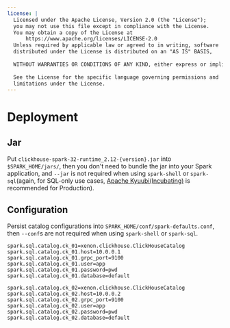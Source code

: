 ```yaml
---
license: |
  Licensed under the Apache License, Version 2.0 (the "License");
  you may not use this file except in compliance with the License.
  You may obtain a copy of the License at
      https://www.apache.org/licenses/LICENSE-2.0
  Unless required by applicable law or agreed to in writing, software
  distributed under the License is distributed on an "AS IS" BASIS,
  
  WITHOUT WARRANTIES OR CONDITIONS OF ANY KIND, either express or implied.
  
  See the License for the specific language governing permissions and
  limitations under the License.
---
```


Deployment
===

## Jar

Put `clickhouse-spark-32-runtime_2.12-{version}.jar` into `$SPARK_HOME/jars/`, then you don't need to bundle the jar
into your Spark application, and `--jar` is not required when using `spark-shell` or `spark-sql`(again, for SQL-only
use cases, [Apache Kyuubi(Incubating)](https://github.com/apache/incubator-kyuubi) is recommended for Production).

## Configuration

Persist catalog configurations into `SPARK_HOME/conf/spark-defaults.conf`, then `--conf`s are not required when using
`spark-shell` or `spark-sql`.

```
spark.sql.catalog.ck_01=xenon.clickhouse.ClickHouseCatalog
spark.sql.catalog.ck_01.host=10.0.0.1
spark.sql.catalog.ck_01.grpc_port=9100
spark.sql.catalog.ck_01.user=app
spark.sql.catalog.ck_01.password=pwd
spark.sql.catalog.ck_01.database=default

spark.sql.catalog.ck_02=xenon.clickhouse.ClickHouseCatalog
spark.sql.catalog.ck_02.host=10.0.0.2
spark.sql.catalog.ck_02.grpc_port=9100
spark.sql.catalog.ck_02.user=app
spark.sql.catalog.ck_02.password=pwd
spark.sql.catalog.ck_02.database=default
```
